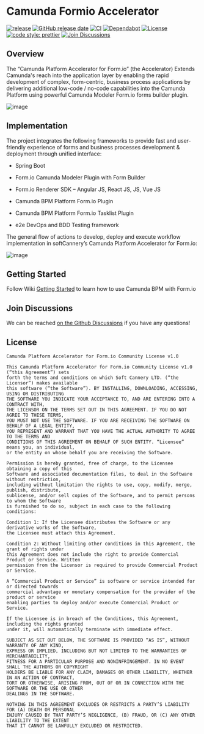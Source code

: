 # Camunda Formio Accelerator

[![release](https://img.shields.io/github/release/softcannery/camunda-formio-accelerator.svg)](https://github.com/softcannery/camunda-formio-accelerator/releases/latest)
[![GitHub release date](https://img.shields.io/github/release-date/softcannery/camunda-formio-accelerator.svg)](https://github.com/softcannery/camunda-formio-accelerator/releases)
[![CI](https://github.com/softcannery/camunda-formio-accelerator/actions/workflows/build-test-and-publish.yaml/badge.svg?branch=master)](https://github.com/softcannery/camunda-formio-accelerator/actions/workflows/build-test-and-publish.yaml)
[![Dependabot](https://badgen.net/badge/Dependabot/enabled/green?icon=dependabot)](https://dependabot.com)
[![License](https://badgen.net/badge/licence/softcannery/green?icon=github)](https://raw.githubusercontent.com/softcannery/camunda-formio-accelerator/master/LICENSE)
[![code style: prettier](https://img.shields.io/badge/code_style-prettier-ff69b4.svg?style=flat-square)](https://github.com/prettier/prettier)
[![Join Discussions](https://badgen.net/badge/discussions/join/blue?icon=github)](https://github.com/orgs/softcannery/discussions)

## Overview  

The “Camunda Platform Accelerator for Form.io” (the Accelerator) Extends Camunda's reach into the application layer by enabling the rapid development of complex, form-centric, business process applications by delivering additional low-code / no-code capabilities into the Camunda Platform using powerful Camunda Modeler Form.io forms builder plugin.

![image](https://github.com/softcannery/camunda-formio-accelerator/assets/140441971/e8ea6455-6fdb-4655-8953-86fadb1a700b)

## Implementation

The project integrates the following frameworks to provide fast and user-friendly experience of forms and business processes development & deployment through unified interface:

- Spring Boot

- Form.io Camunda Modeler Plugin with Form Builder

- Form.io Renderer SDK – Angular JS, React JS, JS, Vue JS

- Camunda BPM Platform Form.io Plugin

- Camunda BPM Platform Form.io Tasklist Plugin

- e2e DevOps and BDD Testing framework

The general flow of actions to develop, deploy and execute workflow implementation in softCannery’s Camunda Platform Accelerator for Form.io:

![image](https://github.com/softcannery/camunda-formio-accelerator/assets/140441971/67705ac5-d4a8-40fb-90a4-58f13dba0e9b)

## Getting Started

Follow Wiki [Getting Started](https://github.com/softcannery/camunda-formio-accelerator/wiki/Getting-Started) to learn how to use Camunda BPM with Form.io

## Join Discussions

We can be reached [on the Github Discussions](https://github.com/orgs/softcannery/discussions) if you have any questions!

## License

```
Camunda Platform Accelerator for Form.io Community License v1.0

This Camunda Platform Accelerator for Form.io Community License v1.0 (“this Agreement”) sets
forth the terms and conditions on which Soft Cannery LTD. (“the Licensor”) makes available
this software (“the Software”). BY INSTALLING, DOWNLOADING, ACCESSING, USING OR DISTRIBUTING
THE SOFTWARE YOU INDICATE YOUR ACCEPTANCE TO, AND ARE ENTERING INTO A CONTRACT WITH,
THE LICENSOR ON THE TERMS SET OUT IN THIS AGREEMENT. IF YOU DO NOT AGREE TO THESE TERMS,
YOU MUST NOT USE THE SOFTWARE. IF YOU ARE RECEIVING THE SOFTWARE ON BEHALF OF A LEGAL ENTITY,
YOU REPRESENT AND WARRANT THAT YOU HAVE THE ACTUAL AUTHORITY TO AGREE TO THE TERMS AND
CONDITIONS OF THIS AGREEMENT ON BEHALF OF SUCH ENTITY. “Licensee” means you, an individual,
or the entity on whose behalf you are receiving the Software.

Permission is hereby granted, free of charge, to the Licensee obtaining a copy of this
Software and associated documentation files, to deal in the Software without restriction,
including without limitation the rights to use, copy, modify, merge, publish, distribute,
sublicense, and/or sell copies of the Software, and to permit persons to whom the Software
is furnished to do so, subject in each case to the following conditions:

Condition 1: If the Licensee distributes the Software or any derivative works of the Software,
the Licensee must attach this Agreement.

Condition 2: Without limiting other conditions in this Agreement, the grant of rights under
this Agreement does not include the right to provide Commercial Product or Service. Written
permission from the Licensor is required to provide Commercial Product or Service.

A “Commercial Product or Service” is software or service intended for or directed towards
commercial advantage or monetary compensation for the provider of the product or service
enabling parties to deploy and/or execute Commercial Product or Service.

If the Licensee is in breach of the Conditions, this Agreement, including the rights granted
under it, will automatically terminate with immediate effect.

SUBJECT AS SET OUT BELOW, THE SOFTWARE IS PROVIDED “AS IS”, WITHOUT WARRANTY OF ANY KIND,
EXPRESS OR IMPLIED, INCLUDING BUT NOT LIMITED TO THE WARRANTIES OF MERCHANTABILITY,
FITNESS FOR A PARTICULAR PURPOSE AND NONINFRINGEMENT. IN NO EVENT SHALL THE AUTHORS OR COPYRIGHT
HOLDERS BE LIABLE FOR ANY CLAIM, DAMAGES OR OTHER LIABILITY, WHETHER IN AN ACTION OF CONTRACT,
TORT OR OTHERWISE, ARISING FROM, OUT OF OR IN CONNECTION WITH THE SOFTWARE OR THE USE OR OTHER
DEALINGS IN THE SOFTWARE.

NOTHING IN THIS AGREEMENT EXCLUDES OR RESTRICTS A PARTY’S LIABILITY FOR (A) DEATH OR PERSONAL
INJURY CAUSED BY THAT PARTY’S NEGLIGENCE, (B) FRAUD, OR (C) ANY OTHER LIABILITY TO THE EXTENT
THAT IT CANNOT BE LAWFULLY EXCLUDED OR RESTRICTED.
```
